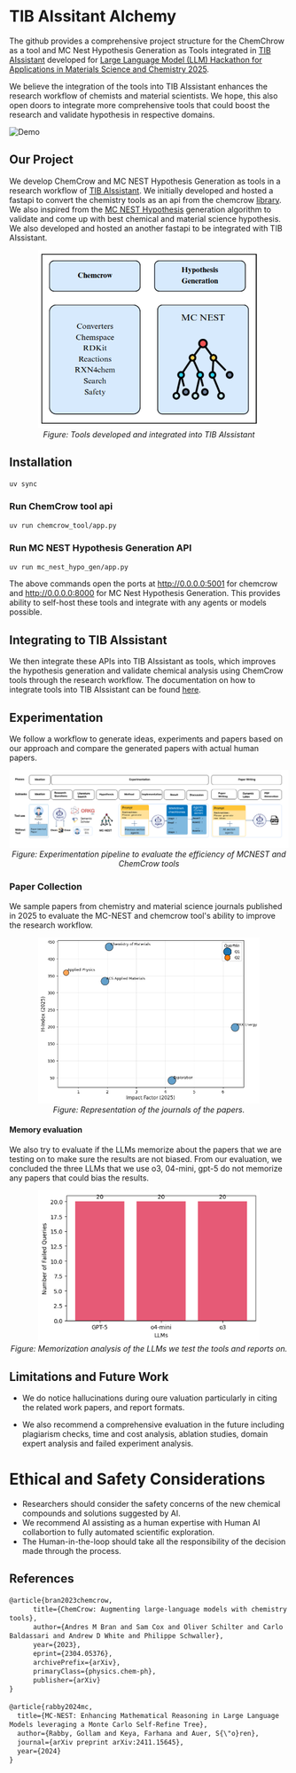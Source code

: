 # TIB AIssitant Alchemy


The github provides a comprehensive project structure for the ChemChrow as a tool and MC Nest Hypothesis Generation as Tools integrated in [TIB AIssistant](https://gitlab.com/TIBHannover/orkg/tib-aissistant/web-app) developed for [Large Language Model (LLM) Hackathon for Applications in Materials Science and Chemistry 2025](https://llmhackathon.github.io/).

We believe the integration of the tools into TIB AIssistant enhances the research workflow of chemists and material scientists. We hope, this also open doors to integrate more comprehensive tools that could boost the research and validate hypothesis in respective domains.

![Demo](assets/demo.gif)


## Our Project

We develop ChemCrow and MC NEST Hypothesis Generation as tools in a research workflow of [TIB AIssistant](https://gitlab.com/TIBHannover/orkg/tib-aissistant/web-app). We initially developed and hosted a fastapi to convert the chemistry tools as an api from the chemcrow [library](https://github.com/ur-whitelab/chemcrow-public/tree/main). We also inspired from the [MC NEST Hypothesis](https://arxiv.org/pdf/2411.15645) generation algorithm to validate and come up with best chemical and material science hypothesis. We also developed and hosted an another fastapi to be integrated with TIB AIssistant.

<p align="center">
  <img src="assets/tools.png" alt="My diagram" width="400"/><br>
  <em>Figure: Tools developed and integrated into TIB AIssistant</em>
</p>


## Installation

```
uv sync
```

### Run ChemCrow tool api
```
uv run chemcrow_tool/app.py
```

### Run MC NEST Hypothesis Generation API
```
uv run mc_nest_hypo_gen/app.py
```

The above commands open the ports at http://0.0.0.0:5001 for chemcrow and http://0.0.0.0:8000 for MC Nest Hypothesis Generation. This provides ability to self-host these tools and integrate with any agents or models possible.



## Integrating to TIB AIssistant

We then integrate these APIs into TIB AIssistant as tools, which improves the hypothesis generation and validate chemical analysis using ChemCrow tools through the research workflow. The documentation on how to integrate tools into TIB AIssistant can be found [here](https://tibhannover.gitlab.io/orkg/tib-aissistant/web-app/storybook/?path=/docs/main-concepts-tools--docs).


## Experimentation

We follow a workflow to generate ideas, experiments and papers based on our approach and compare the generated papers with actual human papers.

<p align="center">
  <img src="assets/experimentation_pipeline.png" alt="My diagram" /><br>
  <em>Figure: Experimentation pipeline to evaluate the efficiency of MCNEST and ChemCrow tools</em>
</p>


### Paper Collection

We sample papers from chemistry and material science journals published in 2025 to evaluate the MC-NEST and chemcrow tool's ability to  improve the research workflow.


<p align="center">
  <img src="assets/papers_analysis.png" alt="My diagram" width="400"/><br>
  <em>Figure: Representation of the journals of the papers.</em>
</p>



#### Memory evaluation

We also try to evaluate if the LLMs memorize about the papers that we are testing on to make sure the results are not biased. From our evaluation, we concluded the three LLMs that we use o3, 04-mini, gpt-5 do not memorize any papers that could bias the results.

<p align="center">
  <img src="assets/memory_evaluation.png" alt="My diagram" width="400"/><br>
  <em>Figure: Memorization analysis of the LLMs we test the tools and reports on.</em>
</p>



## Limitations and Future Work
* We do notice hallucinations during oure valuation particularly in citing the related work papers, and report formats.

* We also recommend a comprehensive evaluation in the future including plagiarism checks, time and cost analysis, ablation studies, domain expert analysis and failed experiment analysis.

# Ethical and Safety Considerations
* Researchers should consider the safety concerns of the new chemical compounds and solutions suggested by AI.
* We recommend AI assisting as a human expertise with Human AI collabortion to fully automated scientific exploration.
* The Human-in-the-loop should take all the responsibility of the decision made through the process.



## References
```
@article{bran2023chemcrow,
      title={ChemCrow: Augmenting large-language models with chemistry tools},
      author={Andres M Bran and Sam Cox and Oliver Schilter and Carlo Baldassari and Andrew D White and Philippe Schwaller},
      year={2023},
      eprint={2304.05376},
      archivePrefix={arXiv},
      primaryClass={physics.chem-ph},
      publisher={arXiv}
}

@article{rabby2024mc,
  title={MC-NEST: Enhancing Mathematical Reasoning in Large Language Models leveraging a Monte Carlo Self-Refine Tree},
  author={Rabby, Gollam and Keya, Farhana and Auer, S{\"o}ren},
  journal={arXiv preprint arXiv:2411.15645},
  year={2024}
}
```



